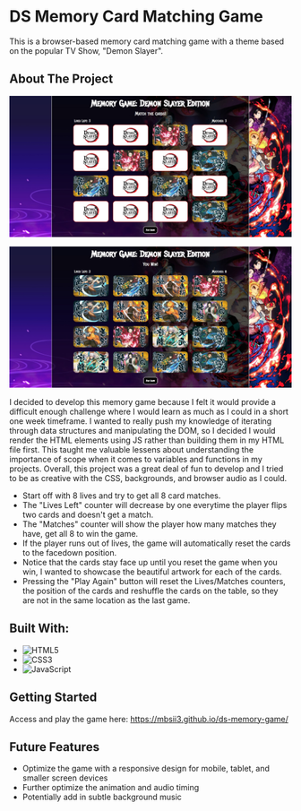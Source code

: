 # DS Memory Card Matching Game

This is a browser-based memory card matching game with a theme based on the popular TV Show, "Demon Slayer".

## About The Project

![Game screenshot #1](./images/DS%20Memory%20Game%202.jpg)

![Game screenshot- Winner page](./images/DS%20Memory%20Game.jpg)

I decided to develop this memory game because I felt it would provide a difficult enough challenge where I would learn as much as I could in a short one week timeframe.  I wanted to really push my knowledge of iterating through data structures and manipulating the DOM, so I decided I would render the HTML elements using JS rather than building them in my HTML file first.  This taught me valuable lessens about understanding the importance of scope when it comes to variables and functions in my projects.  Overall, this project was a great deal of fun to develop and I tried to be as creative with the CSS, backgrounds, and browser audio as I could.

* Start off with 8 lives and try to get all 8 card matches.
* The "Lives Left" counter will decrease by one everytime the player flips two cards and doesn't get a match.
* The "Matches" counter will show the player how many matches they have, get all 8 to win the game.
* If the player runs out of lives, the game will automatically reset the cards to the facedown position.
* Notice that the cards stay face up until you reset the game when you win, I wanted to showcase the beautiful artwork for each of the cards.
* Pressing the "Play Again" button will reset the Lives/Matches counters, the position of the cards and reshuffle the cards on the table, so they are not in the same location as the last game.

## Built With:

* ![HTML5](https://img.shields.io/badge/html5-%23E34F26.svg?style=for-the-badge&logo=html5&logoColor=white)
* ![CSS3](https://img.shields.io/badge/css3-%231572B6.svg?style=for-the-badge&logo=css3&logoColor=white)
* ![JavaScript](https://img.shields.io/badge/javascript-%23323330.svg?style=for-the-badge&logo=javascript&logoColor=%23F7DF1E)

## Getting Started

Access and play the game here: https://mbsii3.github.io/ds-memory-game/

## Future Features

* Optimize the game with a responsive design for mobile, tablet, and smaller screen devices
* Further optimize the animation and audio timing
* Potentially add in subtle background music